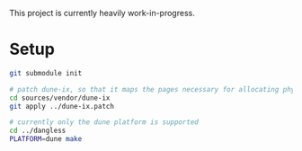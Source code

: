 This project is currently heavily work-in-progress.

# Setup

```bash
git submodule init

# patch dune-ix, so that it maps the pages necessary for allocating physical pages in the virtual environment in ring 0
cd sources/vendor/dune-ix
git apply ../dune-ix.patch

# currently only the dune platform is supported
cd ../dangless
PLATFORM=dune make
```
